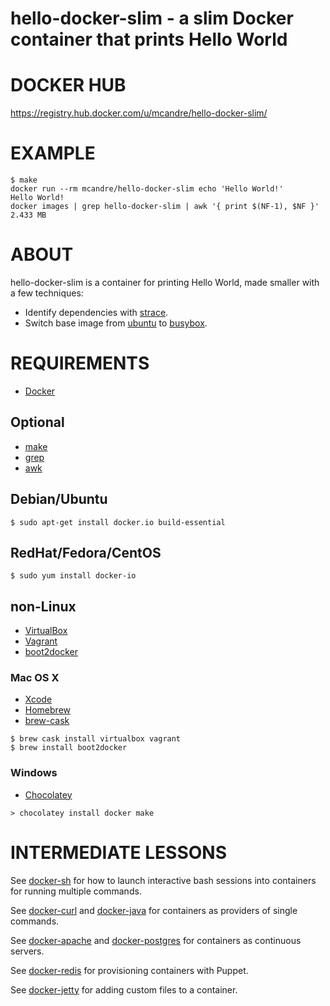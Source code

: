 # hello-docker-slim - a slim Docker container that prints Hello World

# DOCKER HUB

https://registry.hub.docker.com/u/mcandre/hello-docker-slim/

# EXAMPLE

```
$ make
docker run --rm mcandre/hello-docker-slim echo 'Hello World!'
Hello World!
docker images | grep hello-docker-slim | awk '{ print $(NF-1), $NF }'
2.433 MB
```

# ABOUT

hello-docker-slim is a container for printing Hello World, made smaller with a few techniques:

* Identify dependencies with [strace](http://sourceforge.net/projects/strace/).
* Switch base image from [ubuntu](https://registry.hub.docker.com/_/ubuntu/) to [busybox](https://registry.hub.docker.com/_/busybox/).

# REQUIREMENTS

* [Docker](https://www.docker.com/)

## Optional

* [make](http://www.gnu.org/software/make/)
* [grep](http://www.gnu.org/software/grep/)
* [awk](https://en.wikipedia.org/wiki/AWK)

## Debian/Ubuntu

```
$ sudo apt-get install docker.io build-essential
```

## RedHat/Fedora/CentOS

```
$ sudo yum install docker-io
```

## non-Linux

* [VirtualBox](https://www.virtualbox.org/)
* [Vagrant](https://www.vagrantup.com/)
* [boot2docker](http://boot2docker.io/)

### Mac OS X

* [Xcode](http://itunes.apple.com/us/app/xcode/id497799835?ls=1&mt=12)
* [Homebrew](http://brew.sh/)
* [brew-cask](http://caskroom.io/)

```
$ brew cask install virtualbox vagrant
$ brew install boot2docker
```

### Windows

* [Chocolatey](https://chocolatey.org/)

```
> chocolatey install docker make
```

# INTERMEDIATE LESSONS

See [docker-sh](https://github.com/mcandre/docker-sh) for how to launch interactive bash sessions into containers for running multiple commands.

See [docker-curl](https://github.com/mcandre/docker-curl) and [docker-java](https://github.com/mcandre/docker-java) for containers as providers of single commands.

See [docker-apache](https://github.com/mcandre/docker-apache) and [docker-postgres](https://github.com/mcandre/docker-postgres) for containers as continuous servers.

See [docker-redis](https://github.com/mcandre/docker-redis) for provisioning containers with Puppet.

See [docker-jetty](https://github.com/mcandre/docker-jetty) for adding custom files to a container.
